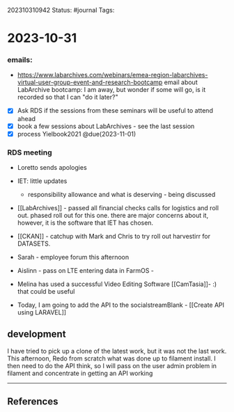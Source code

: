 202310310942
Status: #journal
Tags: 

# 2023-10-31

### emails: 
- https://www.labarchives.com/webinars/emea-region-labarchives-virtual-user-group-event-and-research-bootcamp email about LabArchive bootcamp: I am away, but wonder if some will go, is it recorded so that I can "do it later?" 
- [x] Ask RDS if the sessions from these seminars will be useful to attend ahead
- [x] book a few sessions about LabArchives - see the last session
- [x] process Yielbook2021 @due(2023-11-01)

### RDS meeting
- Loretto sends apologies 
- IET: little updates 
	- responsibility allowance and what is deserving - being discussed
- [[LabArchives]] - passed all financial checks calls for logistics and roll out. phased roll out for this one. there are major concerns about it, however, it is the software that IET has chosen. 
- [[CKAN]] - catchup with Mark and Chris to try roll out harvestirr for DATASETS. 
- Sarah - employee forum this afternoon
- Aislinn - pass on LTE entering data in FarmOS - 
- Melina has used a successful Video Editing Software [[CamTasia]]- :) that could be useful 

- Today, I am going to add the API to the socialstreamBlank - [[Create API using LARAVEL]]

## development
I have tried to pick up a clone of the latest work, but it was not the last work. 
This afternoon, Redo from scratch what was done up to filament install. 
I then need to do the API think, so I will pass on the user admin problem in filament and concentrate in getting an API working



---
## References
